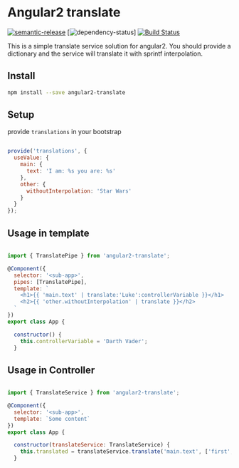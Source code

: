 # Angular2 translate

[![semantic-release](https://img.shields.io/badge/%20%20%F0%9F%93%A6%F0%9F%9A%80-semantic--release-e10079.svg)](https://github.com/semantic-release/semantic-release)
[![dependency-status](https://david-dm.org/Valetudox/angular2-translate.svg)]
[![Build Status](https://travis-ci.org/Valetudox/angular2-translate.svg?branch=master)](https://travis-ci.org/Valetudox/angular2-translate)

This is a simple translate service solution for angular2. You should provide a dictionary and the service will translate it with sprintf interpolation.

Install
---------

```bash
npm install --save angular2-translate
```
Setup
---------

provide `translations` in your bootstrap

```javascript

provide('translations', { 
  useValue: {
    main: {
      text: 'I am: %s you are: %s'
    },
    other: {
      withoutInterpolation: 'Star Wars'
    }
  } 
});

```

Usage in template
---------

```javascript

import { TranslatePipe } from 'angular2-translate';

@Component({
  selector: '<sub-app>',
  pipes: [TranslatePipe],
  template: `
    <h1>{{ 'main.text' | translate:'Luke':controllerVariable }}</h1>
    <h2>{{ 'other.withoutInterpolation' | translate }}</h2>
  `
})
export class App {

  constructor() {
    this.controllerVariable = 'Darth Vader';
  }
```

Usage in Controller
---------

```javascript

import { TranslateService } from 'angular2-translate';

@Component({
  selector: '<sub-app>',
  template: `Some content`
})
export class App {

  constructor(translateService: TranslateService) {
    this.translated = translateService.translate('main.text', ['first', 'second']);
  }
```
